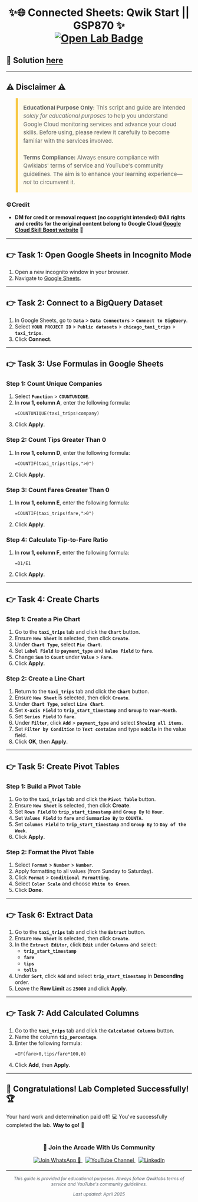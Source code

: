 <h1 align="center">
✨🌐   Connected Sheets: Qwik Start || GSP870 ✨
<div align="center">
<a href="https://www.cloudskillsboost.google/focuses/18109?parent=catalog" target="_blank" rel="noopener noreferrer">
    <img src="https://img.shields.io/badge/Open_Lab-Cloud_Skills_Boost-4285F4?style=for-the-badge&logo=google&logoColor=white&labelColor=34A853" alt="Open Lab Badge">
  </a>
</div>

## 🔑 Solution [here]()

---

## ⚠️ Disclaimer ⚠️

<blockquote style="background-color: #fffbea; border-left: 6px solid #f7c948; padding: 1em; font-size: 15px; line-height: 1.5;">
  <strong>Educational Purpose Only:</strong> This script and guide are intended <em>solely for educational purposes</em> to help you understand Google Cloud monitoring services and advance your cloud skills. Before using, please review it carefully to become familiar with the services involved.
  <br><br>
  <strong>Terms Compliance:</strong> Always ensure compliance with Qwiklabs' terms of service and YouTube's community guidelines. The aim is to enhance your learning experience—<em>not</em> to circumvent it.
</blockquote>

### ©Credit
- **DM for credit or removal request (no copyright intended) ©All rights and credits for the original content belong to Google Cloud [Google Cloud Skill Boost website](https://www.cloudskillsboost.google/)** 🙏

---

## 👉 **Task 1: Open Google Sheets in Incognito Mode**  
1. Open a new incognito window in your browser.  
2. Navigate to [Google Sheets](https://docs.google.com/spreadsheets/).  

---

## 👉 **Task 2: Connect to a BigQuery Dataset**  
1. In Google Sheets, go to **`Data`** > **`Data Connectors`** > **`Connect to BigQuery`**.  
2. Select **`YOUR PROJECT ID`** > **`Public datasets`** > **`chicago_taxi_trips`** > **`taxi_trips`**.  
3. Click **Connect**.  

---

## 👉 **Task 3: Use Formulas in Google Sheets**  

### Step 1: Count Unique Companies  
1. Select **`Function`** > **`COUNTUNIQUE`**.  
2. In **row 1, column A**, enter the following formula:  
   ```plaintext
   =COUNTUNIQUE(taxi_trips!company)
   ```  
3. Click **Apply**.  

### Step 2: Count Tips Greater Than 0  
1. In **row 1, column D**, enter the following formula:  
   ```plaintext
   =COUNTIF(taxi_trips!tips,">0")
   ```  
2. Click **Apply**.  

### Step 3: Count Fares Greater Than 0  
1. In **row 1, column E**, enter the following formula:  
   ```plaintext
   =COUNTIF(taxi_trips!fare,">0")
   ```  
2. Click **Apply**.  

### Step 4: Calculate Tip-to-Fare Ratio  
1. In **row 1, column F**, enter the following formula:  
   ```plaintext
   =D1/E1
   ```  
2. Click **Apply**.  

---

## 👉 **Task 4: Create Charts**  

### Step 1: Create a Pie Chart  
1. Go to the **`taxi_trips`** tab and click the **`Chart`** button.  
2. Ensure **`New Sheet`** is selected, then click **`Create`**.  
3. Under **`Chart Type`**, select **`Pie Chart`**.  
4. Set **`Label Field`** to **`payment_type`** and **`Value Field`** to **`fare`**.  
5. Change **`Sum`** to **`Count`** under **`Value`** > **`Fare`**.  
6. Click **Apply**.  

### Step 2: Create a Line Chart  
1. Return to the **`taxi_trips`** tab and click the **`Chart`** button.  
2. Ensure **`New Sheet`** is selected, then click **`Create`**.  
3. Under **`Chart Type`**, select **`Line Chart`**.  
4. Set **`X-axis Field`** to **`trip_start_timestamp`** and **`Group`** to **`Year-Month`**.  
5. Set **`Series Field`** to **`fare`**.  
6. Under **`Filter`**, click **`Add`** > **`payment_type`** and select **`Showing all items`**.  
7. Set **`Filter by Condition`** to **`Text contains`** and type **`mobile`** in the value field.  
8. Click **OK**, then **Apply**.  

---

## 👉 **Task 5: Create Pivot Tables**  

### Step 1: Build a Pivot Table  
1. Go to the **`taxi_trips`** tab and click the **`Pivot Table`** button.  
2. Ensure **`New Sheet`** is selected, then click **Create**.  
3. Set **`Rows Field`** to **`trip_start_timestamp`** and **`Group By`** to **`Hour`**.  
4. Set **`Values Field`** to **`fare`** and **`Summarize By`** to **`COUNTA`**.  
5. Set **`Columns Field`** to **`trip_start_timestamp`** and **`Group By`** to **`Day of the Week`**.  
6. Click **Apply**.  

### Step 2: Format the Pivot Table  
1. Select **`Format`** > **`Number`** > **`Number`**.  
2. Apply formatting to all values (from Sunday to Saturday).  
3. Click **`Format`** > **`Conditional Formatting`**.  
4. Select **`Color Scale`** and choose **`White to Green`**.  
5. Click **Done**.  

---

## 👉 **Task 6: Extract Data**  
1. Go to the **`taxi_trips`** tab and click the **`Extract`** button.  
2. Ensure **`New Sheet`** is selected, then click **`Create`**.  
3. In the **`Extract Editor`**, click **`Edit`** under **`Columns`** and select:  
   - **`trip_start_timestamp`**  
   - **`fare`**  
   - **`tips`**  
   - **`tolls`**  
4. Under **`Sort`**, click **`Add`** and select **`trip_start_timestamp`** in **Descending** order.  
5. Leave the **Row Limit** as **`25000`** and click **Apply**.  

---

## 👉 **Task 7: Add Calculated Columns**  
1. Go to the **`taxi_trips`** tab and click the **`Calculated Columns`** button.  
2. Name the column **`tip_percentage`**.  
3. Enter the following formula:  
   ```plaintext
   =IF(fare>0,tips/fare*100,0)
   ```  
4. Click **Add**, then **Apply**.  

---
## 🎉 **Congratulations! Lab Completed Successfully!** 🏆  

Your hard work and determination paid off! 💻
You've successfully completed the lab. **Way to go!** 🚀


<div align="center" style="padding: 5px;">
  <h3>📱 Join the Arcade With Us Community</h3>
  
  <a href="https://chat.whatsapp.com/KN3NvYNTJvU5xMCVTORJtS">
    <img src="https://img.shields.io/badge/Join_WhatsApp-25D366?style=for-the-badge&logo=whatsapp&logoColor=white" alt="Join WhatsApp 👥">
  </a>
  &nbsp;
  <a href="https://youtube.com/@arcadewithus_we?si=yeEby5M3k40gdX4l">
    <img src="https://img.shields.io/badge/Subscribe-Arcade%20With%20Us-FF0000?style=for-the-badge&logo=youtube&logoColor=white" alt="YouTube Channel">
  </a>
  &nbsp;
  <a href="https://www.linkedin.com/in/tripti-gupta-a28a6832b/">
    <img src="https://img.shields.io/badge/LINKEDIN-Tripti%20Gupta-0077B5?style=for-the-badge&logo=linkedin&logoColor=white" alt="LinkedIn">
</a>


</div>

---

<div align="center">
  <p style="font-size: 12px; color: #586069;">
    <em>This guide is provided for educational purposes. Always follow Qwiklabs terms of service and YouTube's community guidelines.</em>
  </p>
  <p style="font-size: 12px; color: #586069;">
    <em>Last updated: April 2025</em>
  </p>
</div>
